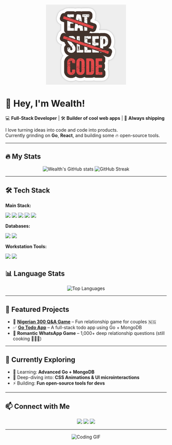 <!-- HEADER BANNER -->
<p align="center">
  <img src="/main/web.jpeg" alt="Banner" width="250" height="250" />
</p>

# 👋 Hey, I'm Wealth!

💻 **Full-Stack Developer** | 🛠 **Builder of cool web apps** | 🚀 **Always shipping**

I love turning ideas into code and code into products.  
Currently grinding on **Go**, **React**, and building some 🔥 open-source tools.

---
<!-- 
## 📊 GitHub Contributions
<p align="center">
  <img src="https://streak-stats.demolab.com?user=Wealthometer&theme=radical&border_radius=8" alt="GitHub Streak" />
</p> -->

## 🔥 My Stats
<p align="center">
  <img src="https://github-readme-stats.vercel.app/api?username=Wealthometer&show_icons=true&theme=radical" alt="Wealth's GitHub stats" />
  <img src="https://streak-stats.demolab.com?user=Wealthometer&theme=radical" alt="GitHub Streak" />
</p>


---

## 🛠 Tech Stack
**Main Stack:**  
<p>
  <img src="https://img.shields.io/badge/NextJS-000?style=for-the-badge&logo=nextdotjs" />
  <img src="https://img.shields.io/badge/React-61DAFB?style=for-the-badge&logo=react&logoColor=black" />
  <img src="https://img.shields.io/badge/TypeScript-3178C6?style=for-the-badge&logo=typescript" />
  <img src="https://img.shields.io/badge/JavaScript-F7DF1E?style=for-the-badge&logo=javascript&logoColor=black" />
  <img src="https://img.shields.io/badge/Go-00ADD8?style=for-the-badge&logo=go" />
</p>

**Databases:**  
<p>
  <img src="https://img.shields.io/badge/MySQL-4479A1?style=for-the-badge&logo=mysql&logoColor=white" />
  <img src="https://img.shields.io/badge/MongoDB-4EA94B?style=for-the-badge&logo=mongodb&logoColor=white" />
</p>

**Workstation Tools:**  
<p>
  <img src="https://img.shields.io/badge/VSCode-007ACC?style=for-the-badge&logo=visualstudiocode" />
  <!-- <img src="https://img.shields.io/badge/Notion-000?style=for-the-badge&logo=notion" /> -->
  <img src="https://img.shields.io/badge/Ubuntu-E95420?style=for-the-badge&logo=ubuntu" />
</p>

## 📊 Language Stats
<p align="center">
  <img src="https://github-readme-stats.vercel.app/api/top-langs/?username=Wealthometer&layout=compact&theme=radical" alt="Top Languages" />
</p>


---

## 🚀 Featured Projects
- 📝 **[Nigerian 300 Q&A Game](https://github.com/Wealthometer/300-questions)** – Fun relationship game for couples 🇳🇬  
- ✅ **[Go Todo App](https://github.com/Wealthometer/go-todo)** – A full-stack todo app using Go + MongoDB  
- 💌 **Romantic WhatsApp Game** – 1,000+ deep relationship questions (still cooking 👨🏽‍🍳)

---

## 🎯 Currently Exploring
- 🌱 Learning: **Advanced Go + MongoDB**
- 🧠 Deep-diving into: **CSS Animations & UI microinteractions**
- ⚡ Building: **Fun open-source tools for devs**

---

## 📫 Connect with Me
<p align="center">
  <a href="https://x.com/wealthometer_10lin"><img src="https://img.shields.io/badge/Twitter-@Wealthometer-blue?style=for-the-badge&logo=twitter" /></a>
  <a href="https://www.linkedin.com/in/wealth-hajoh-a5a61433a/"><img src="https://img.shields.io/badge/LinkedIn-Connect-blue?style=for-the-badge&logo=linkedin" /></a>
  <a href="mailto:wealthhajoh87@gmail.com"><img src="https://img.shields.io/badge/Gmail-Let's%20Talk!-red?style=for-the-badge&logo=gmail" /></a>
</p>

---

<p align="center">
  <img src="https://media0.giphy.com/media/v1.Y2lkPTc5MGI3NjExZDFvYmt3bGhpcjQ4NGxsdzA1dnNwcHVwMTU3OXV2YjU4N2c2NDd3eSZlcD12MV9pbnRlcm5hbF9naWZfYnlfaWQmY3Q9Zw/GghGKaZ8JeHJx0apQC/giphy.gif" width="400px" alt="Coding GIF" />
</p>
<!-- 
## 🐍 Watch my contributions get eaten!
<p align="center">
  <img src="https://github.com/Wealthometer/Wealthometer/blob/output/snake.svg" alt="Snake animation" />
</p> -->

<!-- <picture>
  <source media="(prefers-color-scheme: dark)" srcset="https://github.com/Wealthometer/Wealthometer/blob/output/snake-dark.svg" />
  <source media="(prefers-color-scheme: light)" srcset="https://github.com/Wealthometer/Wealthometer/blob/output/snake.svg" />
  <img alt="snake animation" src="https://github.com/Wealthometer/Wealthometer/blob/output/snake.svg" />
</picture> -->

